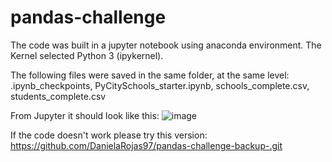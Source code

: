 # pandas-challenge

The code was built in a jupyter notebook using anaconda environment. The Kernel selected Python 3 (ipykernel).

The following files were saved in the same folder, at the same level: .ipynb_checkpoints, PyCitySchools_starter.ipynb, schools_complete.csv, students_complete.csv

From Jupyter it should look like this:
![image](https://github.com/user-attachments/assets/7fcd84d1-01db-42a7-a695-dbdd95cecc27)



If the code doesn't work please try this version: https://github.com/DanielaRojas97/pandas-challenge-backup-.git
